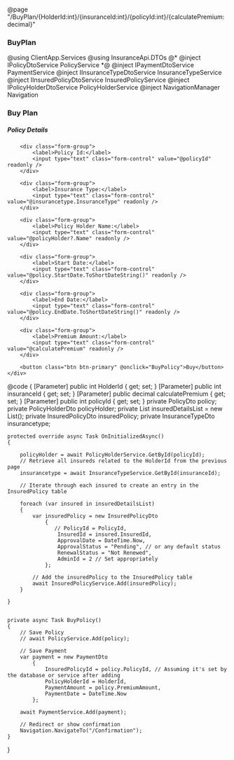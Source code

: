 @page "/BuyPlan/{HolderId:int}/{insuranceId:int}/{policyId:int}/{calculatePremium:decimal}"


<h3>BuyPlan</h3>

@using ClientApp.Services
@using InsuranceApi.DTOs
@* @inject IPolicyDtoService PolicyService  *@
@inject IPaymentDtoService PaymentService
@inject IInsuranceTypeDtoService InsuranceTypeService
@inject IInsuredPolicyDtoService InsuredPolicyService
@inject IPolicyHolderDtoService PolicyHolderService
@inject NavigationManager Navigation

<h3>Buy Plan</h3>

<div class="card">
    <div class="card-body">
        <h5 class="card-title">Policy Details</h5>

        <div class="form-group">
            <label>Policy Id:</label>
            <input type="text" class="form-control" value="@policyId" readonly />
        </div>

        <div class="form-group">
            <label>Insurance Type:</label>
            <input type="text" class="form-control" value="@insurancetype.InsuranceType" readonly />
        </div>

        <div class="form-group">
            <label>Policy Holder Name:</label>
            <input type="text" class="form-control" value="@policyHolder?.Name" readonly />
        </div>

        <div class="form-group">
            <label>Start Date:</label>
            <input type="text" class="form-control" value="@policy.StartDate.ToShortDateString()" readonly />
        </div>

        <div class="form-group">
            <label>End Date:</label>
            <input type="text" class="form-control" value="@policy.EndDate.ToShortDateString()" readonly />
        </div>

        <div class="form-group">
            <label>Premium Amount:</label>
            <input type="text" class="form-control" value="@calculatePremium" readonly />
        </div>

        <button class="btn btn-primary" @onclick="BuyPolicy">Buy</button>
    </div>
</div>

@code {
    [Parameter] public int HolderId { get; set; }
    [Parameter] public int insuranceId { get; set; }
    [Parameter] public decimal calculatePremium { get; set; }
    [Parameter] public int policyId { get; set; }
    private PolicyDto policy;
    private PolicyHolderDto policyHolder;
    private List<InsuredDto> insuredDetailsList = new List<InsuredDto>();
    private InsuredPolicyDto insuredPolicy;
    private InsuranceTypeDto insurancetype;

    protected override async Task OnInitializedAsync()
    {

        policyHolder = await PolicyHolderService.GetById(policyId);
        // Retrieve all insureds related to the HolderId from the previous page
        insurancetype = await InsuranceTypeService.GetById(insuranceId);

        // Iterate through each insured to create an entry in the InsuredPolicy table

        foreach (var insured in insuredDetailsList)
        {
            var insuredPolicy = new InsuredPolicyDto
                {
                   // PolicyId = PolicyId,
                    InsuredId = insured.InsuredId,
                    ApprovalDate = DateTime.Now,
                    ApprovalStatus = "Pending", // or any default status
                    RenewalStatus = "Not Renewed",
                    AdminId = 2 // Set appropriately
                };

            // Add the insuredPolicy to the InsuredPolicy table
            await InsuredPolicyService.Add(insuredPolicy);
        }
     
    }

   
    private async Task BuyPolicy()
    {
        // Save Policy
        // await PolicyService.Add(policy);

        // Save Payment
        var payment = new PaymentDto
            {
                InsuredPolicyId = policy.PolicyId, // Assuming it's set by the database or service after adding
                PolicyHolderId = HolderId,
                PaymentAmount = policy.PremiumAmount,
                PaymentDate = DateTime.Now
            };

        await PaymentService.Add(payment);

        // Redirect or show confirmation
        Navigation.NavigateTo("/Confirmation");
    }
}
